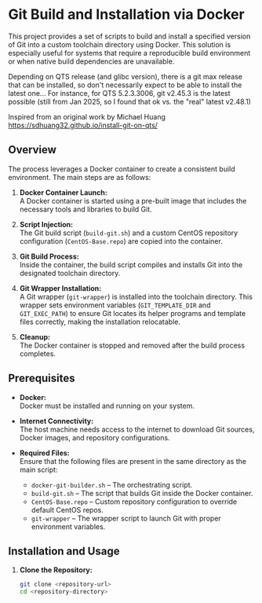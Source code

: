 # Git Build and Installation via Docker

This project provides a set of scripts to build and install a specified version of Git into a custom toolchain directory using Docker. This solution is especially useful for systems that require a reproducible build environment or when native build dependencies are unavailable.

Depending on QTS release (and glibc version), there is a git max release that can be installed, so don't necessarily expect to be able to install the latest one... For instance, for QTS 5.2.3.3006, git v2.45.3 is the latest possible (still from Jan 2025, so I found that ok vs. the "real" latest v2.48.1)

Inspired from an original work by Michael Huang
https://sdhuang32.github.io/install-git-on-qts/

## Overview

The process leverages a Docker container to create a consistent build environment. The main steps are as follows:

1. **Docker Container Launch:**  
   A Docker container is started using a pre-built image that includes the necessary tools and libraries to build Git.
   
2. **Script Injection:**  
   The Git build script (`build-git.sh`) and a custom CentOS repository configuration (`CentOS-Base.repo`) are copied into the container.
   
3. **Git Build Process:**  
   Inside the container, the build script compiles and installs Git into the designated toolchain directory.
   
4. **Git Wrapper Installation:**  
   A Git wrapper (`git-wrapper`) is installed into the toolchain directory. This wrapper sets environment variables (`GIT_TEMPLATE_DIR` and `GIT_EXEC_PATH`) to ensure Git locates its helper programs and template files correctly, making the installation relocatable.
   
5. **Cleanup:**  
   The Docker container is stopped and removed after the build process completes.

## Prerequisites

- **Docker:**  
  Docker must be installed and running on your system.

- **Internet Connectivity:**  
  The host machine needs access to the internet to download Git sources, Docker images, and repository configurations.

- **Required Files:**  
  Ensure that the following files are present in the same directory as the main script:
  - `docker-git-builder.sh` – The orchestrating script.
  - `build-git.sh` – The script that builds Git inside the Docker container.
  - `CentOS-Base.repo` – Custom repository configuration to override default CentOS repos.
  - `git-wrapper` – The wrapper script to launch Git with proper environment variables.

## Installation and Usage

1. **Clone the Repository:**

   ```bash
   git clone <repository-url>
   cd <repository-directory>
